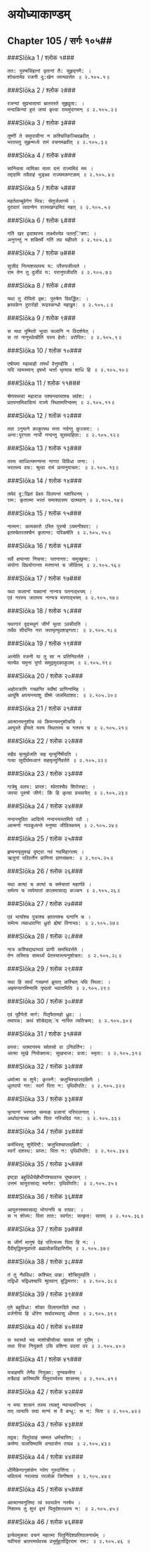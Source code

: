 अयोध्याकाण्डम्
===============================


## Chapter 105  / सर्गः १०५##


###Slōka 1 / श्लोक १###


    तत: पुरुषसिंहानां वृतानां तै: सुहृद्गणै: ।
    शोचतामेव रजनी दु:खेन व्यत्यवर्त्तत ॥ २.१०५.१॥


###Slōka 2 / श्लोक २###


    रजन्यां सुप्रभातायां भ्रातरस्ते सुहृद्वृता: ।
    मन्दाकिन्यां हुतं जप्यं कृत्वा राममुपागमन् ॥ २.१०५.२॥


###Slōka 3 / श्लोक ३###


    तूष्णीं ते समुपासीना न कश्चित्किञ्चिदब्रवीत् ।
    भरतस्तु सुहृन्मध्ये रामं वचनमब्रवीत् ॥ २.१०५.३॥


###Slōka 4 / श्लोक ४###


    सान्त्विता मामिका माता दत्तं राज्यमिदं मम ।
    तद्ददामि तवैवाहं भुङ्क्ष्व राज्यमकण्टकम् ॥ २.१०५.४॥


###Slōka 5 / श्लोक ५###


    महतेवाम्बुवेगेन भिन्न: सेतुर्जलागमे ।
    दुरावारं त्वदन्येन राज्यखण्डमिदं महत् ॥ २.१०५.५॥


###Slōka 6 / श्लोक ६###


    गतिं खर इवाश्वस्य तार्क्ष्यस्येव पतत्ऺित्रण: ।
    अनुगन्तुं न शक्तिर्मे गतिं तव महीपते ॥ २.१०५.६॥


###Slōka 7 / श्लोक ७###


    सुजीवं नित्यशस्तस्य य: परैरुपजीव्यते ।
    राम तेन तु दुर्जीवं य: परानुपजीवति ॥ २.१०५.७॥


###Slōka 8 / श्लोक ८###


    यथा तु रोपितो वृक्ष: पुरुषेण विवर्द्धित: ।
    ह्रस्वकेन दुरारोहो रूढस्कन्धो महाद्रुम: ॥ २.१०५.८॥


###Slōka 9 / श्लोक ९###


    स यथा पुष्पितो भूत्वा फलानि न विदर्शयेत् ।
    स तां नानुभवेत्प्रीतिं यस्य हेतो: प्ररोपित: ॥ २.१०५.९॥


###Slōka 10 / श्लोक १०###


    एषोपमा महाबाहो तमर्थं वेत्तुमर्हसि ।
    यदि त्वमस्मान् वृषभो भर्त्ता भृत्यान्न शाधि हि ॥ २.१०५.१०॥


###Slōka 11 / श्लोक ११###


    श्रेणयस्त्वां महाराज पश्यन्त्वग्र्याश्च सर्वश: ।
    प्रतपन्तमिवादित्यं राज्ये स्थितमरिन्दमम् ॥ २.१०५.११॥


###Slōka 12 / श्लोक १२###


    तवा ऽनुयाने काकुत्स्थ मत्ता नर्दन्तु कुञ्जरा: ।
    अन्त:पुरगता नार्यो नन्दन्तु सुसमाहिता: ॥ २.१०५.१२॥


###Slōka 13 / श्लोक १३###


    तस्य साध्वित्यमन्यन्त नागरा विविधा जना: ।
    भरतस्य वच: श्रुत्वा रामं प्रत्यनुयाचत: ॥ २.१०५.१३॥


###Slōka 14 / श्लोक १४###


    तमेवं दु:खितं प्रेक्ष्य विलपन्तं यशस्विनम् ।
    राम: कृतात्मा भरतं समाश्वासय दात्मवान् ॥ २.१०५.१४॥


###Slōka 15 / श्लोक १५###


    नात्मन: कामकारो ऽस्ति पुरुषो ऽयमनीश्वर: ।
    इतश्चेतरतश्चैनं कृतान्त: परिकर्षति ॥ २.१०५.१५॥


###Slōka 16 / श्लोक १६###


    सर्वे क्षयान्ता निचया: पतनान्ता: समुच्छ्रया: ।
    संयोगा विप्रयोगान्ता मरणान्तं च जीवितम् ॥ २.१०५.१६॥


###Slōka 17 / श्लोक १७###


    यथा फलानां पक्वानां नान्यत्र पतनाद्भयम् ।
    एवं नरस्य जातस्य नान्यत्र मरणाद्भयम् ॥ २.१०५.१७॥


###Slōka 18 / श्लोक १८###


    यथागारं दृढस्थूणं जीर्णं भूत्वा ऽवसीदति ।
    तथैव सीदन्ति नरा जरामृत्युवशङ्गता: ॥ २.१०५.१८॥


###Slōka 19 / श्लोक १९###


    अत्येति रजनी या तु सा न प्रतिनिवर्त्तते ।
    यात्येव यमुना पूर्णा समुद्रमुदकाकुलम् ॥ २.१०५.१९॥


###Slōka 20 / श्लोक २०###


    अहोरात्राणि गच्छन्ति सर्वेषां प्राणिनामिह ।
    आयूंषि क्षपयन्त्याशु ग्रीष्मे जलमिवांशव: ॥ २.१०५.२०॥


###Slōka 21 / श्लोक २१###


    आत्मानमनुशोच त्वं किमन्यमनुशोचसि ।
    आयुस्ते हीयते यस्य स्थितस्य च गतस्य च ॥ २.१०५.२१॥


###Slōka 22 / श्लोक २२###


    सहैव मृत्युर्व्रजति सह मृत्युर्निषीदति ।
    गत्वा सुदीर्घमध्वानं सहमृत्युर्निवर्तते ॥ २.१०५.२२॥


###Slōka 23 / श्लोक २३###


    गात्रेषु वलय: प्राप्ता: श्वेताश्चैव शिरोरुहा: ।
    जरया पुरुषो जीर्ण: किं हि कृत्वा प्रभावयेत् ॥ २.१०५.२३॥


###Slōka 24 / श्लोक २४###


    नन्दन्त्युदित आदित्ये नन्दन्त्यस्तमिते रवौ ।
    आत्मनो नावबुध्यन्ते मनुष्या जीवितक्षयम् ॥ २.१०५.२४॥


###Slōka 25 / श्लोक २५###


    हृष्यन्त्यृतुमखं दृष्ट्वा नवं नवमिहागतम् ।
    ऋतूनां परिवर्त्तेन प्राणिनां प्राणसंक्षय: ॥ २.१०५.२५॥


###Slōka 26 / श्लोक २६###


    यथा काष्ठं च काष्ठं च समेयातां महार्णवे ।
    समेत्य च व्यपेयातां कालमासाद्य कञ्चन ॥ २.१०५.२६॥


###Slōka 27 / श्लोक २७###


    एवं भार्याश्च पुत्राश्च ज्ञातयश्च घनानि च ।
    समेत्य व्यवधावन्ति ध्रुवो ह्येषां विनाभव: ॥ २.१०५.२७॥


###Slōka 28 / श्लोक २८###


    नात्र कश्चिद्यथाभावं प्राणी समभिवर्त्तते ।
    तेन तस्मिन्न सामर्थ्यं प्रेतस्यास्त्यनुशोचत: ॥ २.१०५.२८॥


###Slōka 29 / श्लोक २९###


    यथा हि सार्थं गच्छन्तं ब्रूयात् कश्चित् पथि स्थित: ।
    अहमप्यागमिष्यामि पृष्ठतो भवतामिति ॥ २.१०५.२९॥


###Slōka 30 / श्लोक ३०###


    एवं पूर्वैर्गतो मार्ग: पितृपैतामहो ध्रुव: ।
    तमापन्न: कथं शोचेद्यस्ऺय नास्ति व्यतिक्रम: ॥ २.१०५.३०॥


###Slōka 31 / श्लोक ३१###


    वयस: पतमानस्य स्रोतसो वा ऽनिवर्तिन: ।
    आत्मा सुखे नियोक्तव्य: सुखभाज: प्रजा: स्मृता: ॥ २.१०५.३१॥


###Slōka 32 / श्लोक ३२###


    धर्मात्मा स शुभै: कृत्स्नै: क्रतुभिश्चाप्तदक्षिणैः ।
    धूतपापो गत: स्वर्गं पिता न: पृथिवीपति: ॥ २.१०५.३२॥


###Slōka 33 / श्लोक ३३###


    भृत्यानां भरणात् सम्यक् प्रजानां परिपालनात् ।
    अर्थादानाच्च धर्मेण पिता नस्त्रिदिवं गत: ॥ २.१०५.३३॥


###Slōka 34 / श्लोक ३४###


    कर्मभिस्तु शुभैरिष्टै: क्रतुभिश्चाप्तदक्षिणै: ।
    स्वर्गं दशरथ: प्राप्त: पिता न: पृथिवीपति: ॥ २.१०५.३४॥


###Slōka 35 / श्लोक ३५###


    इष्ट्वा बहुविधैर्यज्ञैर्भोगांश्चावाप्य पुष्कलान् ।
    उत्तमं चायुरासाद्य स्वर्गत: पृथिवीपति: ॥ २.१०५.३५॥


###Slōka 36 / श्लोक ३६###


    आयुरुत्तममासाद्य भोगानपि च राघव: ।
    स न शोच्य: पिता तात: स्वर्गत: सत्कृत: सताम् ॥ २.१०५.३६॥


###Slōka 37 / श्लोक ३७###


    स जीर्णं मानुषं देहं परित्यज्य पिता हि न: ।
    दैवीमृद्धिमनुप्राप्तो ब्रह्मलोकविहारिणीम् ॥ २.१०५.३७॥


###Slōka 38 / श्लोक ३८###


    तं तु नैवंविध: कश्चित् प्राज्ञ: शोचितुमर्हति ।
    तद्विधो यद्विधश्चापि श्रुतवान् बुद्धिमत्तर: ॥ २.१०५.३८॥


###Slōka 39 / श्लोक ३९###


    एते बहुविधा: शोका विलापरुदिते तथा ।
    वर्जनीया हि धीरेण सर्वावस्थासु धीमता ॥ २.१०५.३९॥


###Slōka 40 / श्लोक ४०###


    स स्वस्थो भव माशोचीर्यात्वा चावस तां पुरीम् ।
    तथा पित्रा नियुक्तो ऽसि वशिना वदतां वर ॥ २.१०५.४०॥


###Slōka 41 / श्लोक ४१###


    यत्राहमपि तेनैव नियुक्त: पुण्यकर्मणा ।
    तत्रैवाहं करिष्यामि पितुरार्य्यस्य शासनम् ॥ २.१०५.४१॥


###Slōka 42 / श्लोक ४२###


    न मया शासनं तस्य त्यक्तुं न्याय्यमरिन्दम ।
    तत् त्वयापि सदा मान्यं स वै बन्धु: स न: पिता ॥ २.१०५.४२॥


###Slōka 43 / श्लोक ४३###


    तद्वच: पितुरेवाहं सम्मतं धर्मचारिण: ।
    कर्मणा पालयिष्यामि वनवासेन राघव ॥ २.१०५.४३॥


###Slōka 44 / श्लोक ४४###


    धीर्मिकेणानृशंसेन नरेण गुरुवर्त्तिना ।
    भवितव्यं नरव्याघ्र परलोकं जिगीषता ॥ २.१०५.४४॥


###Slōka 45 / श्लोक ४५###


    आत्मानमनुतिष्ठ त्वं स्वभावेन नरर्षभ ।
    निशाम्य तु शुभं वृत्तं पितुर्दशरथस्य न: ॥ २.१०५.४५॥


###Slōka 46 / श्लोक ४६###


    इत्येवमुक्त्वा वचनं महात्मा पितुर्निदेशप्रतिपालनार्थम् ।
    यवीयसं भ्रातरमर्थवच्च प्रभुर्मुहूर्ताद्विरराम राम: ॥ २.१०५.४६ ॥


